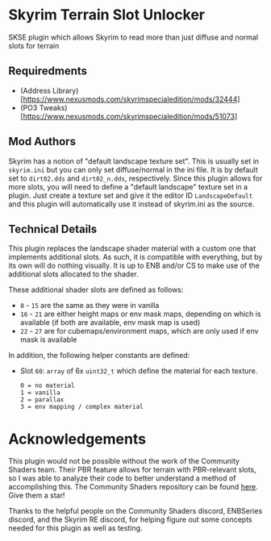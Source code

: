 # Skyrim Terrain Slot Unlocker

SKSE plugin which allows Skyrim to read more than just diffuse and normal slots for terrain

## Requiredments

* (Address Library)[https://www.nexusmods.com/skyrimspecialedition/mods/32444]
* (PO3 Tweaks)[https://www.nexusmods.com/skyrimspecialedition/mods/51073]

## Mod Authors

Skyrim has a notion of "default landscape texture set". This is usually set in `skyrim.ini` but you can only set diffuse/normal in the ini file. It is by default set to `dirt02.dds` and `dirt02_n.dds`, respectively. Since this plugin allows for more slots, you will need to define a "default landscape" texture set in a plugin. Just create a texture set and give it the editor ID `LandscapeDefault` and this plugin will automatically use it instead of skyrim.ini as the source.

## Technical Details

This plugin replaces the landscape shader material with a custom one that implements additional slots. As such, it is compatible with everything, but by its own will do nothing visually. It is up to ENB and/or CS to make use of the additional slots allocated to the shader.

These additional shader slots are defined as follows:

* `0` - `15` are the same as they were in vanilla
* `16` - `21` are either height maps or env mask maps, depending on which is available (if both are available, env mask map is used)
* `22` - `27` are for cubemaps/environment maps, which are only used if env mask is available

In addition, the following helper constants are defined:

* Slot `60`: `array` of 6x `uint32_t` which define the material for each texture.
  ```
  0 = no material
  1 = vanilla
  2 = parallax
  3 = env mapping / complex material
  ```

# Acknowledgements

This plugin would not be possible without the work of the Community Shaders team. Their PBR feature allows for terrain with PBR-relevant slots, so I was able to analyze their code to better understand a method of accomplishing this. The Community Shaders repository can be found [here](https://github.com/doodlum/skyrim-community-shaders). Give them a star!

Thanks to the helpful people on the Community Shaders discord, ENBSeries discord, and the Skyrim RE discord, for helping figure out some concepts needed for this plugin as well as testing.
